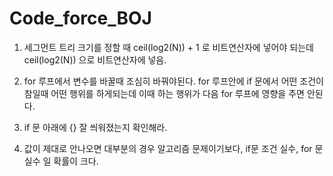 # Code_force_BOJ


1. 세그먼트 트리 크기를 정할 때 ceil(log2(N)) + 1 로 비트연산자에 넣어야 되는데 ceil(log2(N)) 으로 비트연산자에 넣음.

2. for 루프에서 변수를 바꿀때 조심히 바꿔야된다. for 루프안에 if 문에서 어떤 조건이 참일때 어떤 행위를 하게되는데 이때 하는 행위가 다음 for 루프에 영향을 주면 안된다.

3. if 문 아래에 {} 잘 씌워졌는지 확인해라.

4. 값이 제대로 안나오면 대부분의 경우 알고리즘 문제이기보다, if문 조건 실수, for 문 실수 일 확률이 크다.
